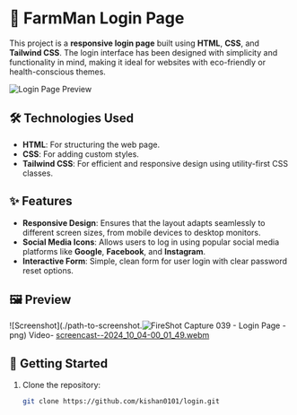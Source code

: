 # 🌿 FarmMan Login Page

This project is a **responsive login page** built using **HTML**, **CSS**, and **Tailwind CSS**. The login interface has been designed with simplicity and functionality in mind, making it ideal for websites with eco-friendly or health-conscious themes.

![Login Page Preview](./path-to-screenshot.png)

## 🛠️ Technologies Used

- **HTML**: For structuring the web page.
- **CSS**: For adding custom styles.
- **Tailwind CSS**: For efficient and responsive design using utility-first CSS classes.

## ✨ Features

- **Responsive Design**: Ensures that the layout adapts seamlessly to different screen sizes, from mobile devices to desktop monitors.
- **Social Media Icons**: Allows users to log in using popular social media platforms like **Google**, **Facebook**, and **Instagram**.
- **Interactive Form**: Simple, clean form for user login with clear password reset options.

## 🖼️ Preview

![Screenshot](./path-to-screenshot.![FireShot Capture 039 - Login Page - ](https://github.com/user-attachments/assets/4d8d6982-2d5b-4227-981e-f78bd7c2ea47)
png)
Video-
[screencast--2024_10_04-00_01_49.webm](https://github.com/user-attachments/assets/44313ab2-3567-4a43-8493-f3ffd36d9abf)



## 🚀 Getting Started

1. Clone the repository:
   ```bash
   git clone https://github.com/kishan0101/login.git
